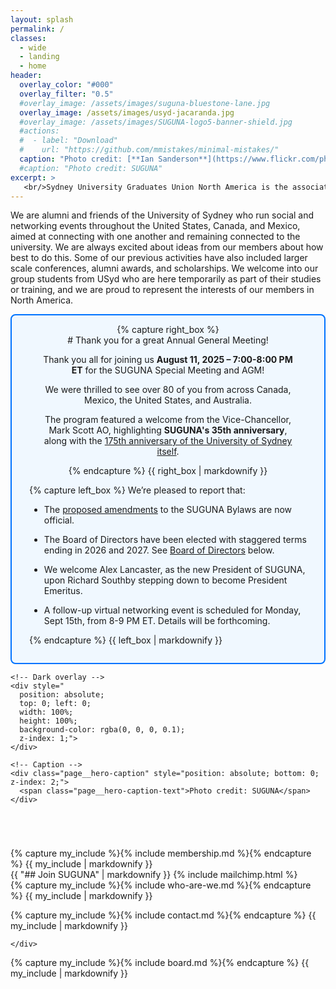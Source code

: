 ```yaml
---
layout: splash
permalink: /
classes: 
  - wide
  - landing
  - home
header:
  overlay_color: "#000"
  overlay_filter: "0.5"
  #overlay_image: /assets/images/suguna-bluestone-lane.jpg
  overlay_image: /assets/images/usyd-jacaranda.jpg
  #overlay_image: /assets/images/SUGUNA-logo5-banner-shield.jpg
  #actions:
  #  - label: "Download"
  #    url: "https://github.com/mmistakes/minimal-mistakes/"
  caption: "Photo credit: [**Ian Sanderson**](https://www.flickr.com/photos/iansand/2705636883/)"
  #caption: "Photo credit: SUGUNA"
excerpt: >
   <br/>Sydney University Graduates Union North America is the association for alumni, students, associates and friends of the University of Sydney in North America.
---
```


<!--  <small>We work with alumni and the extended North American USyd community and to support the University and each other.</small> -->
<!-- {% include feature_row id="intro" type="center" %}  -->

We are alumni and friends of the University of Sydney who run social
and networking events throughout the United States, Canada, and
Mexico, aimed at connecting with one another and remaining connected
to the university.  We are always excited about ideas from our members
about how best to do this. Some of our previous activities have also
included larger scale conferences, alumni awards, and scholarships. We
welcome into our group students from USyd who are here temporarily as
part of their studies or training, and we are proud to represent the
interests of our members in North America.


<div style="border: 2px solid #0073ff; background-color: #f0f8ff; padding: 1em; border-radius: 8px; display: flex; justify-content: space-between; align-items: center; flex-wrap: wrap; text-align: left;">

  <div style="flex: 1 1 50%; text-align: center; padding-left: 2em; padding-right: 2em;">
    {% capture right_box %}
<br/>
# Thank you for a great Annual General Meeting!

Thank you all for joining us **August 11, 2025 – 7:00-8:00 PM ET** for
the SUGUNA Special Meeting and AGM!

We were thrilled to see over 80 of you from across
Canada, Mexico, the United States, and Australia.

The program featured a welcome from the Vice-Chancellor, Mark
Scott AO, highlighting **SUGUNA's 35th anniversary**, along with the
[175th anniversary of the University of Sydney
itself](https://www.sydney.edu.au/about-us/our-story/175.html).


<!-- [Register on Zoom](https://us06web.zoom.us/webinar/register/WN_79c-fwfpT6iGxgLpDpxZVA#/registration){: .btn .btn--primary .btn--large style="background-color: #CE1126; font-size: 1.5em; padding: 0.8em 1.5em;"}
<br/><small style="font-size: 60%;">Existing members have been sent an invitation.<br/>If you have not received yours, you can register above.<br/>If you cannot attend in person, you can vote by proxy,<br/>[contact us](#contact-us) to receive a proxy ballot.</small>
-->


{% endcapture %}
{{ right_box | markdownify }}
<!--    <a href="https://us06web.zoom.us/webinar/register/WN_79c-fwfpT6iGxgLpDpxZVA#/registration">(
			<img src="https://upload.wikimedia.org/wikipedia/commons/7/7b/Zoom_Communications_Logo.svg" alt="Zoom Icon" style="width: 256px; height: 96px; display: block; margin: 0 auto 0.5em;">
		</a> -->
  </div>

  <div style="flex: 1 1 50%; padding-left: 1em; padding-right: 0.5em;">
{% capture left_box %}
We’re pleased to report that:

*  The [proposed
   amendments](assets/downloads/suguna-bylaws-amendments-2025-04-06.pdf)
   to the SUGUNA Bylaws are now official.  
   
*  The Board of Directors have been elected with staggered terms
   ending in 2026 and 2027. See [Board of
   Directors](#board-of-directors) below.
   
*  We welcome Alex Lancaster, as the new President of SUGUNA, upon
   Richard Southby stepping down to become President Emeritus.

*  A follow-up virtual networking event is scheduled for Monday, Sept
   15th, from 8-9 PM ET. Details will be forthcoming.

{% endcapture %}
{{ left_box | markdownify }}
  </div>


</div>


<div class="page__hero--overlay" style="margin: 0;">
  <div class="page__hero-image" style="
    background-image: url('{{ '/assets/images/suguna-bluestone-lane.jpg' | relative_url }}');
    background-size: cover;
    background-position: center;
    background-repeat: no-repeat;
    height: 280px;
    position: relative;">

    <!-- Dark overlay -->
    <div style="
      position: absolute;
      top: 0; left: 0;
      width: 100%;
      height: 100%;
      background-color: rgba(0, 0, 0, 0.1);
      z-index: 1;">
    </div>

    <!-- Caption -->
    <div class="page__hero-caption" style="position: absolute; bottom: 0; z-index: 2;">
      <span class="page__hero-caption-text">Photo credit: SUGUNA</span>
    </div>
  </div>
</div>

<div class="two-column-layout">
  <div class="column">
   {% capture my_include %}{% include membership.md %}{% endcapture %}
   {{ my_include | markdownify }}
    </div>
  <div class="column">
    {{ "## Join SUGUNA" | markdownify }}
    {% include mailchimp.html %}
  </div>
</div>


<!--
<div class="splash-image-body" style=" width: 100%; max-width: 100%; overflow: hidden; margin: 2em 0;">
  <img src="{{ '/assets/images/usyd-jacaranda.jpg' | relative_url }}" alt="USyd quad jacaranda" style=" width: 100%; height: auto; display: block;">
</div>
-->

<!-- About section -->

<div class="two-column-layout">
  <div class="column">
   {% capture my_include %}{% include who-are-we.md %}{% endcapture %}
   {{ my_include | markdownify }}
   
   {% capture my_include %}{% include contact.md %}{% endcapture %}
   {{ my_include | markdownify }}
   
    </div>
  <div class="column">
   {% capture my_include %}{% include board.md %}{% endcapture %}
   {{ my_include | markdownify }}
  </div>
</div>
	

